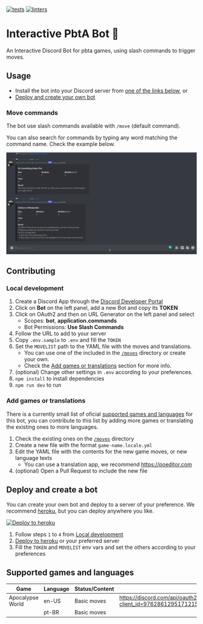 [![tests](https://github.com/paulodiovani/interactive-pbta-bot/actions/workflows/test.yml/badge.svg?branch=main)][tests-action]
[![linters](https://github.com/paulodiovani/interactive-pbta-bot/actions/workflows/linters.yml/badge.svg?branch=main)][linters-action]

[tests-action]: https://github.com/paulodiovani/interactive-pbta-bot/actions/workflows/test.yml
[linters-action]: https://github.com/paulodiovani/interactive-pbta-bot/actions/workflows/linters.yml

# Interactive PbtA Bot 🤖

An Interactive Discord Bot for pbta games, using slash commands to trigger moves.

## Usage

- Install the bot into your Discord server from [one of the links below](#supported-games-and-languages), or
- [Deploy and create your own bot](#deploy-and-create-a-bot)

### Move commands

The bot use slash commands available with `/move` (default command).

You can also search for commands by typing any word matching the command name. Check the example below.

![usage sample](./media/usage-sample.gif)

## Contributing

### Local development

1. Create a Discord App through the [Discord Developer Portal](https://discord.com/developers/applications)
2. Click on **Bot** on the left panel, add a new Bot and copy its **TOKEN**
3. Click on OAuth2 and then on URL Generator on the left panel and select
    + Scopes: **bot**, **application.commands**
    + Bot Permissions: **Use Slash Commands**
4. Follow the URL to add to your server
5. Copy `.env.sample` to `.env` and fill the `TOKEN`
6. Set the `MOVELIST` path to the YAML file with the moves and translations.
    + You can use one of the included in the [`/moves`](moves/) directory or create your own.
    + Check the [Add games or translations](#add-games-or-translations) section for more info.
7. (optional) Change other settings in `.env` according to your preferences.
8. `npm install` to install dependencies
9. `npm run dev` to run

### Add games or translations

There is a currently small list of oficial [supported games and languages](#supported-games-and-languages)
for this bot, you can contribute to this list by adding more games or translating the existing ones
to more languages.

1. Check the existing ones on the [`/moves`](moves/) directory
2. Create a new file with the format `game-name.locale.yml`
3. Edit the YAML file with the contents for the new game moves, or new language texts
    + You can use a translation app, we recommend https://poeditor.com
4. (optional) Open a Pull Request to include the new file

## Deploy and create a bot

You can create your own bot and deploy to a server of your preference.
We recommend [heroku](https://heroku.com), but you can deploy anywhere you like.

[![Deploy to heroku](https://www.herokucdn.com/deploy/button.svg)][heroku-deploy]

1. Follow steps `1` to `4` from [Local development](#local-development)
2. [Deploy to heroku][heroku-deploy] or your preferred server
3. Fill the `TOKEN` and `MOVELIST` env vars and set the others according to your preferences

## Supported games and languages

| Game                | Language  | Status/Content  | Discord bots
| --                  | --        | --              | --
| Apocalypse World    | en-US     | Basic moves     | https://discord.com/api/oauth2/authorize?client_id=976286129517121586&permissions=2147483648&scope=bot%20applications.commands
|                     | pt-BR     | Basic moves     |

[heroku-deploy]: https://heroku.com/deploy?template=https://github.com/paulodiovani/interactive-pbta-bot
